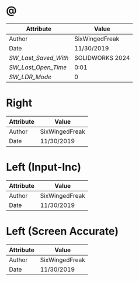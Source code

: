 # @
| Attribute | Value |
| ---  | ---     |
| Author | SixWingedFreak |
| Date | 11/30/2019 |
| _SW_Last_Saved_With_ | SOLIDWORKS 2024 |
| _SW_Last_Open_Time_ | 0:01 |
| _SW_LDR_Mode_ | 0 |
# Right
| Attribute | Value |
| ---  | ---     |
| Author | SixWingedFreak |
| Date | 11/30/2019 |
# Left (Input-Inc)
| Attribute | Value |
| ---  | ---     |
| Author | SixWingedFreak |
| Date | 11/30/2019 |
# Left (Screen Accurate)
| Attribute | Value |
| ---  | ---     |
| Author | SixWingedFreak |
| Date | 11/30/2019 |
